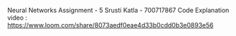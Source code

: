 Neural Networks Assignment - 5
Srusti Katla - 700717867
Code Explanation video :
https://www.loom.com/share/8073aedf0eae4d33b0cdd0b3e0893e56
